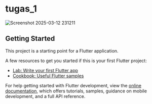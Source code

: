 # tugas_1

![Screenshot 2025-03-12 231211](https://github.com/user-attachments/assets/297528a1-041d-4591-a9c7-96517fcd94a1)

## Getting Started

This project is a starting point for a Flutter application.

A few resources to get you started if this is your first Flutter project:

- [Lab: Write your first Flutter app](https://docs.flutter.dev/get-started/codelab)
- [Cookbook: Useful Flutter samples](https://docs.flutter.dev/cookbook)

For help getting started with Flutter development, view the
[online documentation](https://docs.flutter.dev/), which offers tutorials,
samples, guidance on mobile development, and a full API reference.
